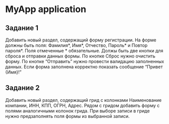 # MyApp application
## Задание 1
Добавить новый раздел, содержащий форму регистрации. На форме должны быть поля: Фамилия*, Имя*, Отчество, Пароль* и Повтор пароля*. Поля отмеченные * обязательные. Должы быть две кнопки для сброса и отправки данных формы. По кнопке Сброс нужно очистить форму. По кнопке “Отправить” нужно провести валидацию заполненных данных. Если форма заполнена корректно показать сообщение “Привет {Имя}!” 
## Задание 2
Добавить новый раздел, содержащий грид с колонками Наименование компании, ИНН, КПП, ОГРН, Адрес. Рядом с гридом добавить форму с полями аналогичными колонок грида. При выборе записи в гриде нужно предзаполнять поля формы из выбранной записи.
